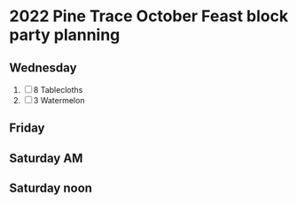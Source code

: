 # 2022 Pine Trace October Feast block party planning


## Wednesday

<ol>
  <li><input type="checkbox">8 Tablecloths</input></li>
  <li><input type="checkbox">3 Watermelon</input></li>

</ol>

## Friday

## Saturday AM

## Saturday noon
